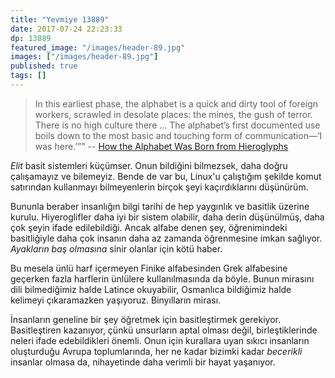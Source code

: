 ```yaml
---
title: "Yevmiye 13889"
date: 2017-07-24 22:23:33
dp: 13889
featured_image: "/images/header-89.jpg"
images: ["/images/header-89.jpg"]
published: true
tags: []
---
```





> In this earliest phase, the alphabet is a quick and dirty tool of foreign
> workers, scrawled in desolate places: the mines, the gush of terror. There is no
> high culture there ... The alphabet’s first documented use boils down to the
> most basic and touching form of communication—‘I was here.’”"
> -- [How the Alphabet Was Born from Hieroglyphs](http://ift.tt/2hLht0O)

*Elit* basit sistemleri küçümser. Onun bildiğini bilmezsek, daha doğru
çalışamayız ve bilemeyiz. Bende de var bu, Linux'u çalıştığım şekilde komut
satırından kullanmayı bilmeyenlerin birçok şeyi kaçırdıklarını düşünürüm.

Bununla beraber insanlığın bilgi tarihi de hep yaygınlık ve basitlik üzerine
kurulu. Hiyeroglifler daha iyi bir sistem olabilir, daha derin düşünülmüş, daha
çok şeyin ifade edilebildiği. Ancak alfabe denen şey, öğrenimindeki basitliğiyle
daha çok insanın daha az zamanda öğrenmesine imkan sağlıyor. *Ayakların baş
olmasına* sinir olanlar için kötü haber.

Bu mesela ünlü harf içermeyen Finike alfabesinden Grek alfabesine geçerken fazla
harflerin ünlülere kullanılmasında da böyle. Bunun mirasını dili bilmediğimiz
halde Latince okuyabilir, Osmanlıca bildiğimiz halde kelimeyi çıkaramazken
yaşıyoruz. Binyılların mirası. 

İnsanların geneline bir şey öğretmek için basitleştirmek gerekiyor.
Basitleştiren kazanıyor, çünkü unsurların aptal olması değil, birleştiklerinde
neleri ifade edebildikleri önemli. Onun için kurallara uyan sıkıcı insanların
oluşturduğu Avrupa toplumlarında, her ne kadar bizimki kadar *becerikli*
insanlar olmasa da, nihayetinde daha verimli bir hayat yaşanıyor. 

